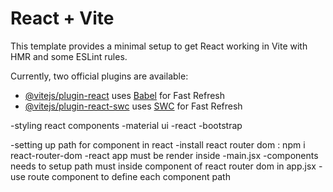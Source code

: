 # React + Vite

This template provides a minimal setup to get React working in Vite with HMR and some ESLint rules.

Currently, two official plugins are available:

- [@vitejs/plugin-react](https://github.com/vitejs/vite-plugin-react/blob/main/packages/plugin-react/README.md) uses [Babel](https://babeljs.io/) for Fast Refresh
- [@vitejs/plugin-react-swc](https://github.com/vitejs/vite-plugin-react-swc) uses [SWC](https://swc.rs/) for Fast Refresh


-styling  react components
    -material ui
    -react -bootstrap

-setting up path for component in react
    -install react router dom : npm i react-router-dom
        -react app must be render inside <BrowserRouter> -main.jsx
        -components needs to setup path must inside <Routes> component of react router dom in app.jsx 
        -use route component to define each component path
